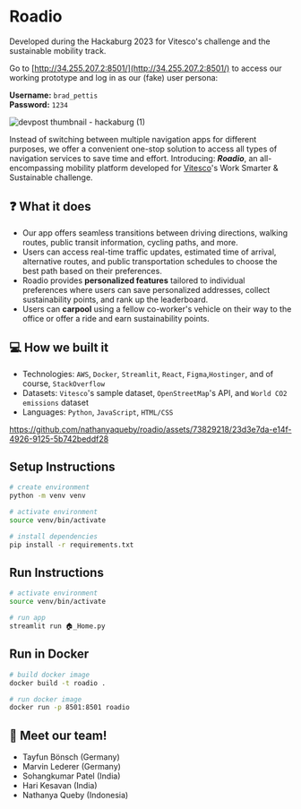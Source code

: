 # Roadio
Developed during the Hackaburg 2023 for Vitesco's challenge and the sustainable mobility track.

Go to [http://34.255.207.2:8501/](http://34.255.207.2:8501/) to access our working prototype and log in as our (fake) user persona:

**Username:** `brad_pettis` \
**Password:** `1234`

![devpost thumbnail - hackaburg (1)](https://github.com/nathanyaqueby/roadio/assets/73829218/79210727-699d-4480-b675-a8d60bbaecfe)

Instead of switching between multiple navigation apps for different purposes, we offer a convenient one-stop solution to access all types of navigation services to save time and effort. Introducing: **_Roadio_**, an all-encompassing mobility platform developed for [Vitesco](https://www.vitesco-technologies.com/en-us)'s Work Smarter & Sustainable challenge.

## ❓ What it does
- Our app offers seamless transitions between driving directions, walking routes, public transit information, cycling paths, and more.
- Users can access real-time traffic updates, estimated time of arrival, alternative routes, and public transportation schedules to choose the best path based on their preferences.
- Roadio provides **personalized features** tailored to individual preferences where users can save personalized addresses, collect sustainability points, and rank up the leaderboard.
- Users can **carpool** using a fellow co-worker's vehicle on their way to the office or offer a ride and earn sustainability points.

## 💻 How we built it
- Technologies: `AWS`, `Docker`, `Streamlit`, `React`, `Figma`,`Hostinger`, and of course, `StackOverflow`
- Datasets: `Vitesco`'s sample dataset, `OpenStreetMap`'s API, and `World CO2 emissions` dataset
- Languages: `Python`, `JavaScript`, `HTML/CSS`

https://github.com/nathanyaqueby/roadio/assets/73829218/23d3e7da-e14f-4926-9125-5b742beddf28

## Setup Instructions

```bash 
# create environment
python -m venv venv

# activate environment
source venv/bin/activate

# install dependencies
pip install -r requirements.txt
```

## Run Instructions

```bash
# activate environment
source venv/bin/activate

# run app
streamlit run 🏠_Home.py
```

## Run in Docker

```bash
# build docker image
docker build -t roadio .

# run docker image
docker run -p 8501:8501 roadio
```

## 🤗 Meet our team!
- Tayfun Bönsch (Germany)
- Marvin Lederer (Germany)
- Sohangkumar Patel (India)
- Hari Kesavan (India)
- Nathanya Queby (Indonesia)
